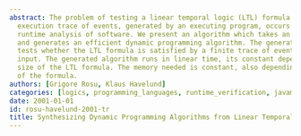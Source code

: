 ```yaml
---
abstract: The problem of testing a linear temporal logic (LTL) formula on a finite
  execution trace of events, generated by an executing program, occurs naturally in
  runtime analysis of software. We present an algorithm which takes an LTL formula
  and generates an efficient dynamic programming algorithm. The generated algorithm
  tests whether the LTL formula is satisfied by a finite trace of events given as
  input. The generated algorithm runs in linear time, its constant depending on the
  size of the LTL formula. The memory needed is constant, also depending on the size
  of the formula.
authors: [Grigore Rosu, Klaus Havelund]
categories: [logics, programming_languages, runtime_verification, javamop]
date: 2001-01-01
id: rosu-havelund-2001-tr
title: Synthesizing Dynamic Programming Algorithms from Linear Temporal Logic Formulae
---
```


